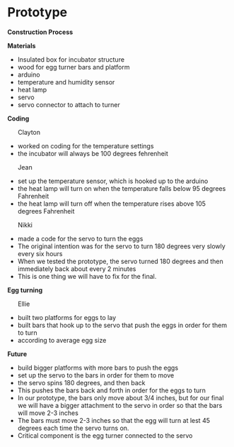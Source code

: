 Prototype
=========

<b>Construction Process</b>

<b>Materials</b>

<ul>

<li>Insulated box for incubator structure</li>
<li>wood for egg turner bars and platform</li>
<li>arduino</li>
<li>temperature and humidity sensor</li>
<li>heat lamp</li>
<li>servo</li>
<li>servo connector to attach to turner</li>

</ul>

<b>Coding</b> 

<ul>

Clayton
<li>worked on coding for the temperature settings</li>
<li>the incubator will always be 100 degrees fehrenheit</li>

Jean
<li>set up the temperature sensor, which is hooked up to the arduino</li>
<li>the heat lamp will turn on when the temperature falls below 95 degrees Fahrenheit</li>
<li>the heat lamp will turn off when the temperature rises above 105 degrees Fahrenheit</li>

Nikki
<li>made a code for the servo to turn the eggs</li>
<li>The original intention was for the servo to turn 180 degrees very slowly every six hours</li>
<li>When we tested the prototype, the servo turned 180 degrees and then immediately back about every 2 minutes</li>
<li>This is one thing we will have to fix for the final.</li>

</ul>

<b>Egg turning</b>

<ul>

Ellie
<li>built two platforms for eggs to lay</li>
<li>built bars that hook up to the servo that push the eggs in order for them to turn</li>
<li>according to average egg size</li>

</ul>

<b>Future</b>

<ul>
<li>build bigger platforms with more bars to push the eggs</li>
<li>set up the servo to the bars in order for them to move</li>
<li>the servo spins 180 degrees, and then back</li>
<li>This pushes the bars back and forth in order for the eggs to turn</li>
<li>In our prototype, the bars only move about 3/4 inches, but for our final we will have a bigger attachment to the servo in order so that the bars will move 2-3 inches</li>
<li>The bars must move 2-3 inches so that the egg will turn at lest 45 degrees each time the servo turns on.</li>
<li>Critical component is the egg turner connected to the servo</li>

</ul>
